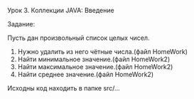 Урок 3. Коллекции JAVA: Введение


Задание:


Пусть дан произвольный список целых чисел.

1) Нужно удалить из него чётные числа.(файл HomeWork)
2) Найти минимальное значение.(файл HomeWork2)
3) Найти максимальное значение.(файл HomeWork2)
4) Найти среднее значение.(файл HomeWork2)

Исходны код находить в папке src/...
